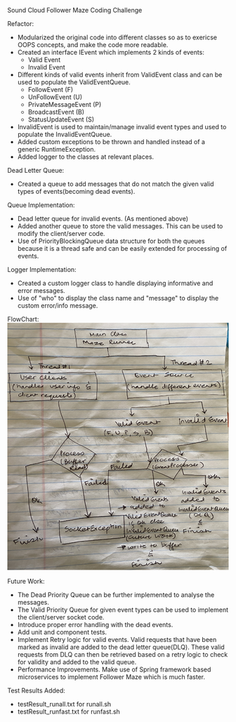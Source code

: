 Sound Cloud Follower Maze Coding Challenge

			
Refactor:
- Modularized the original code into different classes so as to exericse OOPS concepts,
and make the code more readable.
- Created an interface IEvent which implements 2 kinds of events:
	- Valid Event
	- Invalid Event
- Different kinds of valid events inherit from ValidEvent class and can be used to populate the ValidEventQueue.
	- FollowEvent (F)
	- UnFollowEvent (U)
	- PrivateMessageEvent (P)
	- BroadcastEvent (B)
	- StatusUpdateEvent (S)
- InvalidEvent is used to maintain/manage invalid event types and used to populate the InvalidEventQueue.
- Added custom exceptions to be thrown and handled instead of a generic RuntimeException.
- Added logger to the classes at relevant places.
 
Dead Letter Queue:
- Created a queue to add messages that do not match the given valid types of events(becoming dead events).

Queue Implementation:
- Dead letter queue for invalid events. (As mentioned above)
- Added another queue to store the valid messages. This can be used to modify the client/server code.
- Use of PriorityBlockingQueue data structure for both the queues because it is a thread safe and can be easily extended for processing of events.

Logger Implementation:
- Created a custom logger class to handle displaying informative and error messages.
- Use of "who" to display the class name and "message" to display the custom error/info message.

FlowChart:
![Screenshot](flowchart.jpg)

Future Work:
- The Dead Priority Queue can be further implemented to analyse the messages.
- The Valid Priority Queue for given event types can be used to implement the client/server socket code.
- Introduce proper error handling with the dead events.
- Add unit and component tests.
- Implement Retry logic for valid events.
	Valid requests that have been marked as invalid are added to the dead letter queue(DLQ).
	These valid requests from DLQ can then be retrieved based on a retry logic to check for validity and added to the valid queue.
- Performance Improvements.
	Make use of Spring framework based microservices to implement Follower Maze which is much faster.
	
	
Test Results Added:
- testResult_runall.txt for runall.sh
- testResult_runfast.txt for runfast.sh
